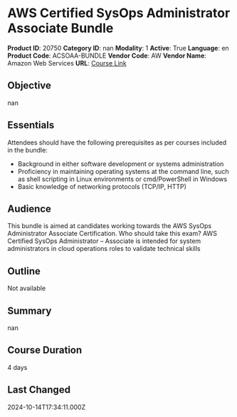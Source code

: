 # AWS Certified SysOps Administrator Associate Bundle

**Product ID**: 20750
**Category ID**: nan
**Modality**: 1
**Active**: True
**Language**: en
**Product Code**: ACSOAA-BUNDLE
**Vendor Code**: AW
**Vendor Name**: Amazon Web Services
**URL**: [Course Link](https://www.fastlaneus.com/course/amazon-acsoaa-bundle)

## Objective
nan

## Essentials
Attendees should have the following prerequisites as per courses included in the bundle:



- Background in either software development or systems administration
- Proficiency in maintaining operating systems at the command line, such as shell scripting in Linux environments or cmd/PowerShell in Windows
- Basic knowledge of networking protocols (TCP/IP, HTTP)

## Audience
This bundle is aimed at candidates working towards the AWS SysOps Administrator Associate Certification. Who should take this exam? AWS Certified SysOps Administrator – Associate is intended for system administrators in cloud operations roles to validate technical skills

## Outline
Not available

## Summary
nan

## Course Duration
4 days

## Last Changed
2024-10-14T17:34:11.000Z
